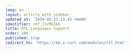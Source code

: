 ```yaml
---
lang: en
layout: article_with_sidebar
updated_at: '2019-02-27 13:43 +0400'
identifier: ref_71cMG1kb
title: RTL Languages Support
order: 100
published: true
redirect_to: 'https://kb.x-cart.com/modules/rtl.html'
---
```

